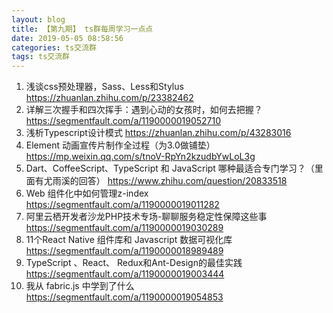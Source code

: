 ```yaml
---
layout: blog
title: 【第九期】 ts群每周学习一点点
date: 2019-05-05 08:58:56
categories: ts交流群
tags: ts交流群
---
```


1. 浅谈css预处理器，Sass、Less和Stylus https://zhuanlan.zhihu.com/p/23382462
2. 详解三次握手和四次挥手：遇到心动的女孩时，如何去把握？ https://segmentfault.com/a/1190000019052710
3. 浅析Typescript设计模式 https://zhuanlan.zhihu.com/p/43283016
4. Element 动画宣传片制作全过程（为3.0做铺垫） https://mp.weixin.qq.com/s/tnoV-RpYn2kzudbYwLoL3g
5. Dart、CoffeeScript、TypeScript 和 JavaScript 哪种最适合专门学习？（里面有尤雨溪的回答） https://www.zhihu.com/question/20833518
6. Web 组件化中如何管理z-index https://segmentfault.com/a/1190000019011282
7. 阿里云栖开发者沙龙PHP技术专场-聊聊服务稳定性保障这些事 https://segmentfault.com/a/1190000019030289
8. 11个React Native 组件库和 Javascript 数据可视化库 https://segmentfault.com/a/1190000018989489
9. TypeScript 、React、 Redux和Ant-Design的最佳实践 https://segmentfault.com/a/1190000019003444
10. 我从 fabric.js 中学到了什么 https://segmentfault.com/a/1190000019054853